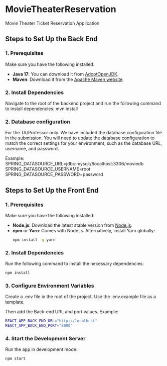 # MovieTheaterReservation
Movie Theater Ticket Reservation Application

## Steps to Set Up the Back End

### 1. Prerequisites
Make sure you have the following installed:
- **Java 17**: You can download it from [AdoptOpenJDK](https://adoptopenjdk.net/).
- **Maven**: Download it from the [Apache Maven website](https://maven.apache.org/download.cgi).

### 2. Install Dependencies
Navigate to the root of the backend project and run the following command to install dependencies:
mvn install


### 2. Database configuration
For the TA/Professor only. We have included the database configuration file in the submission. You will need to update the database configuration to match the correct settings for your environment, such as the database URL, username, and password.

Example:
  SPRING_DATASOURCE_URL=jdbc:mysql://localhost:3306/moviedb
  SPRING_DATASOURCE_USERNAME=root
  SPRING_DATASOURCE_PASSWORD=password


## Steps to Set Up the Front End
### 1. Prerequisites
Make sure you have the following installed:
- **Node.js**: Download the latest stable version from [Node.js](https://nodejs.org).
- **npm** or **Yarn**: Comes with Node.js. Alternatively, install Yarn globally:
  ```bash
  npm install -g yarn


### 2. Install Dependencies
Run the following command to install the necessary dependencies:
```bash
npm install
```

### 3. Configure Environment Variables
Create a .env file in the root of the project. Use the .env.example file as a template. 

Then add the Back-end URL and port values.
Example:
```bash
REACT_APP_BACK_END_URL="http://localhost"
REACT_APP_BACK_END_PORT="8080"
```

### 4. Start the Development Server
Run the app in development mode:
```bash
npm start
```

